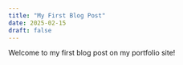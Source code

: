 ```yaml
---
title: "My First Blog Post"
date: 2025-02-15
draft: false
---
```

Welcome to my first blog post on my portfolio site!
